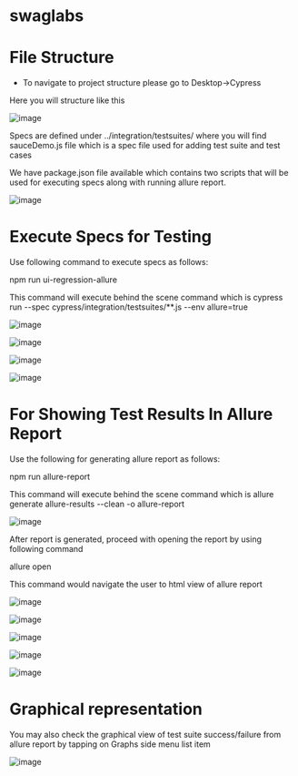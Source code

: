# swaglabs

# File Structure 

- To navigate to project structure please go to Desktop->Cypress

Here you will structure like this

![image](https://user-images.githubusercontent.com/34996741/201510237-0c7a95d6-1790-486c-875b-939f0cb63550.png)

Specs are defined under ../integration/testsuites/ where you will find sauceDemo.js file which is a spec file used for adding test suite and test cases

We have package.json file available which contains two scripts that will be used for executing specs along with running allure report.

![image](https://user-images.githubusercontent.com/34996741/201511100-a04bedbd-4d02-43b4-b007-37536c68e398.png)



# Execute Specs for Testing

Use following command to execute specs as follows: 

npm run ui-regression-allure

This command will execute behind the scene command which is cypress run --spec cypress/integration/testsuites/**.js --env allure=true

![image](https://user-images.githubusercontent.com/34996741/201510650-85c25d09-f8be-4ef0-a3d1-339393f31aa7.png)

![image](https://user-images.githubusercontent.com/34996741/201510658-0ac92883-7e13-48c9-97f7-f0afdb028018.png)

![image](https://user-images.githubusercontent.com/34996741/201510661-9f283924-6690-4454-ab32-34cfe7551af9.png)

![image](https://user-images.githubusercontent.com/34996741/201510676-f4bd98f2-9dda-4013-af98-516ff1398ab8.png)

# For Showing Test Results In Allure Report 

Use the following for generating allure report as follows: 

npm run allure-report 

This command will execute behind the scene command which is allure generate allure-results --clean -o allure-report

![image](https://user-images.githubusercontent.com/34996741/201510765-a14d2880-fdc3-4311-83fa-4cd7c37167f5.png)


After report is generated, proceed with opening the report by using following command

allure open

This command would navigate the user to html view of allure report 

![image](https://user-images.githubusercontent.com/34996741/201510808-bc9268d7-d259-4edb-8e33-9155358bac3f.png)


![image](https://user-images.githubusercontent.com/34996741/201510822-3d2c7d2f-1858-4e62-ac94-6d4a7ea9acfe.png)

![image](https://user-images.githubusercontent.com/34996741/201510859-c7a03600-603f-4764-9ee4-59be4351b6b3.png)

![image](https://user-images.githubusercontent.com/34996741/201510866-81ecc35f-d95c-4169-a33f-298f313e58b0.png)

![image](https://user-images.githubusercontent.com/34996741/201510877-83706b26-42f1-4d6d-af9e-1681ab54c167.png)


# Graphical representation 

You may also check the graphical view of test suite success/failure from allure report by tapping on Graphs side menu list item

![image](https://user-images.githubusercontent.com/34996741/201510933-4ba3027a-7b4a-44d3-a471-c4b645f259cc.png)

